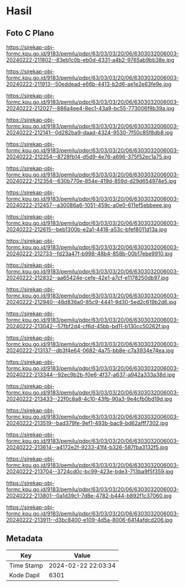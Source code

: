 # Hasil

## Foto C Plano

https://sirekap-obj-formc.kpu.go.id/9183/pemilu/pdpr/63/03/03/20/06/6303032006003-20240222-211802--83eb1c0b-eb0d-4331-a4b2-9765ab9bb38e.jpg

https://sirekap-obj-formc.kpu.go.id/9183/pemilu/pdpr/63/03/03/20/06/6303032006003-20240222-211913--50eddead-e66b-4413-b2d6-ae1e2e63fe9e.jpg

https://sirekap-obj-formc.kpu.go.id/9183/pemilu/pdpr/63/03/03/20/06/6303032006003-20240222-212027--886a4ee4-8ec1-43a9-bc55-773006f9b39a.jpg

https://sirekap-obj-formc.kpu.go.id/9183/pemilu/pdpr/63/03/03/20/06/6303032006003-20240222-212141--0d282ba9-daad-4324-9530-7f50c85f8db8.jpg

https://sirekap-obj-formc.kpu.go.id/9183/pemilu/pdpr/63/03/03/20/06/6303032006003-20240222-212254--8728fb14-d5d9-4e76-a696-375f52ec1a75.jpg

https://sirekap-obj-formc.kpu.go.id/9183/pemilu/pdpr/63/03/03/20/06/6303032006003-20240222-212354--630b770e-854e-419d-859d-d29d654974e5.jpg

https://sirekap-obj-formc.kpu.go.id/9183/pemilu/pdpr/63/03/03/20/06/6303032006003-20240222-212457--a30086a6-1051-459c-a0e0-611ef5ebbeee.jpg

https://sirekap-obj-formc.kpu.go.id/9183/pemilu/pdpr/63/03/03/20/06/6303032006003-20240222-212615--beb1300b-e2a1-4418-a53c-bfef8011d13a.jpg

https://sirekap-obj-formc.kpu.go.id/9183/pemilu/pdpr/63/03/03/20/06/6303032006003-20240222-212733--fd23a47f-b998-48b4-858b-00b17ebe9910.jpg

https://sirekap-obj-formc.kpu.go.id/9183/pemilu/pdpr/63/03/03/20/06/6303032006003-20240222-212832--aa65424e-cefe-42e1-a7cf-e1178250db97.jpg

https://sirekap-obj-formc.kpu.go.id/9183/pemilu/pdpr/63/03/03/20/06/6303032006003-20240222-212940--48d836a0-85c9-4441-9d30-5ed2c619b2d6.jpg

https://sirekap-obj-formc.kpu.go.id/9183/pemilu/pdpr/63/03/03/20/06/6303032006003-20240222-213042--57fbf2d4-cf6d-45bb-bd11-b130cc50262f.jpg

https://sirekap-obj-formc.kpu.go.id/9183/pemilu/pdpr/63/03/03/20/06/6303032006003-20240222-213137--db3f4e64-0682-4a75-bb8e-c7a3934e74ea.jpg

https://sirekap-obj-formc.kpu.go.id/9183/pemilu/pdpr/63/03/03/20/06/6303032006003-20240222-213344--92ec9b2b-f0e6-4f37-a637-a942a333a38d.jpg

https://sirekap-obj-formc.kpu.go.id/9183/pemilu/pdpr/63/03/03/20/06/6303032006003-20240222-213433--22f0c8a8-4c10-43fb-90a3-9e4cfb0bd19d.jpg

https://sirekap-obj-formc.kpu.go.id/9183/pemilu/pdpr/63/03/03/20/06/6303032006003-20240222-213519--bad379fe-9ef1-493b-bac9-bd62afff7302.jpg

https://sirekap-obj-formc.kpu.go.id/9183/pemilu/pdpr/63/03/03/20/06/6303032006003-20240222-213614--a4172e2f-9233-41f4-b326-587fba3132f5.jpg

https://sirekap-obj-formc.kpu.go.id/9183/pemilu/pdpr/63/03/03/20/06/6303032006003-20240222-213704--3724cd0c-bc99-423e-bde3-713ba9f5f359.jpg

https://sirekap-obj-formc.kpu.go.id/9183/pemilu/pdpr/63/03/03/20/06/6303032006003-20240222-213801--0a1d39c1-7d8e-4782-b444-b892f1c37060.jpg

https://sirekap-obj-formc.kpu.go.id/9183/pemilu/pdpr/63/03/03/20/06/6303032006003-20240222-213911--d3bc8400-e109-4d5a-8006-6414afdcd206.jpg


## Metadata

| Key        | Value               |
| ---------- | ------------------- |
| Time Stamp | 2024-02-22 22:03:34 |
| Kode Dapil | 6301                |



